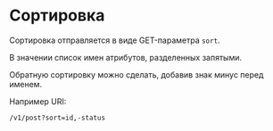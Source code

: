 Сортировка
===

Сортировка отправляется в виде GET-параметра `sort`.

В значении список имен атрибутов, разделенных запятыми.

Обратную сортировку можно сделать, добавив знак минус перед именем.

Например URI:

    /v1/post?sort=id,-status
